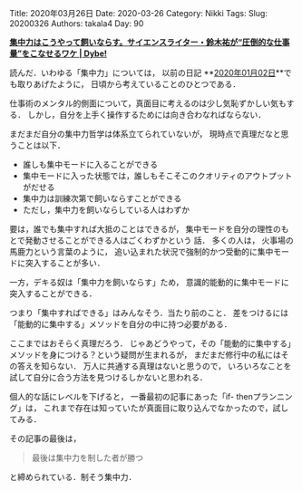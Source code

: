 ﻿Title: 2020年03月26日
Date: 2020-03-26
Category: Nikki
Tags: 
Slug: 20200326
Authors: takala4
Day: 90



**[集中力はこうやって飼いならす。サイエンスライター・鈴木祐が“圧倒的な仕事量”をこなせるワケ | Dybe!](https://ten-navi.com/dybe/8568/)**


読んだ．いわゆる「集中力」については，
以前の日記 **[2020年01月02日](20200102.html)**でも取りあげたように，
日頃から考えていることのひとつである．


仕事術のメンタル的側面について，真面目に考えるのは少し気恥ずかしい気もする．
しかし，自分を上手く操作するためには向き合わなればならない．


まだまだ自分の集中力哲学は体系立てられていないが，
現時点で真理だなと思うことは以下．


* 誰しも集中モードに入ることができる
* 集中モードに入った状態では，誰しもそこそこのクオリティのアウトプットがだせる
* 集中力は訓練次第で飼いならすことができる
* ただし，集中力を飼いならしている人はわずか

要は，誰でも集中すれば大抵のことはできるが，
集中モードを自分の理性のもとで発動させることができる人はごくわずかという
話．
多くの人は，
火事場の馬鹿力という言葉のように，
追い込まれた状況で強制的かつ受動的に集中モードに突入することが多い．


一方，デキる奴は「集中力を飼いならす」ため，
意識的能動的に集中モードに突入することができる．


つまり「集中すればできる」はみんなそう．当たり前のこと．
差をつけるには「能動的に集中する」メソッドを自分の中に持つ必要がある．


ここまではおそらく真理だろう．
じゃあどうやって，その「能動的に集中する」メソッドを身につける？という疑問が生まれるが，
まだまだ修行中の私にはその答えを知らない．
万人に共通する真理はないと思うので，
いろいろなことを試して自分に合う方法を見つけるしかないと思われる．


個人的な話にレベルを下げると，
一番最初の記事にあった「if- thenプランニング」は，
これまで存在は知っていたが真面目に取り込んでなかったので，試してみる．


その記事の最後は，

>最後は集中力を制した者が勝つ


と締められている．制そう集中力．
